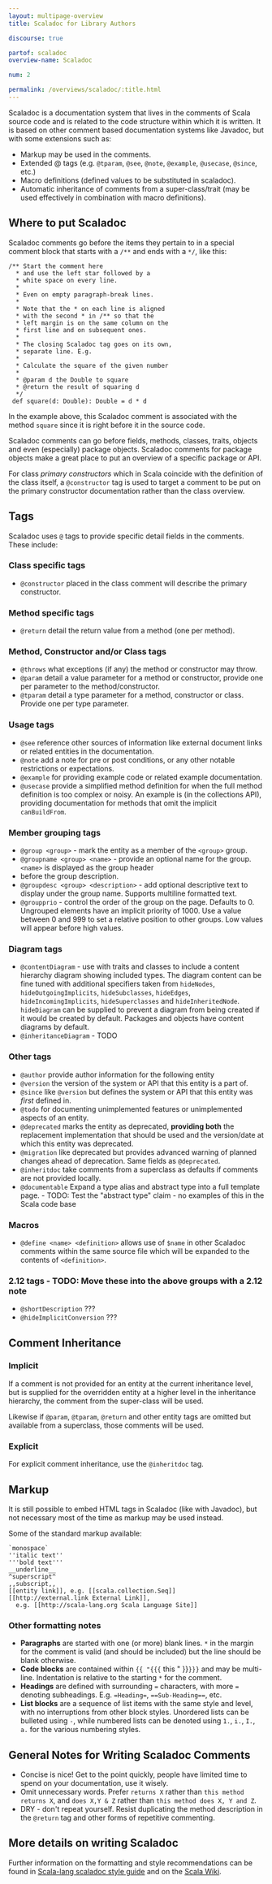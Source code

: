 ```yaml
---
layout: multipage-overview
title: Scaladoc for Library Authors

discourse: true

partof: scaladoc
overview-name: Scaladoc

num: 2

permalink: /overviews/scaladoc/:title.html
---
```


Scaladoc is a documentation system that lives in the comments of Scala source code
and is related to the code structure within which it is written. It is based on
other comment based documentation systems like Javadoc, but with some extensions
such as:

- Markup may be used in the comments.
- Extended @ tags (e.g. `@tparam`, `@see`, `@note`, `@example`, `@usecase`,
  `@since`, etc.)
- Macro definitions (defined values to be substituted in scaladoc).
- Automatic inheritance of comments from a super-class/trait (may be used
  effectively in combination with macro definitions).

## Where to put Scaladoc

Scaladoc comments go before the items they pertain to in a special comment block
that starts with a `/**` and ends with a `*/`, like this:

    /** Start the comment here
      * and use the left star followed by a
      * white space on every line.
      *
      * Even on empty paragraph-break lines.
      *
      * Note that the * on each line is aligned
      * with the second * in /** so that the
      * left margin is on the same column on the
      * first line and on subsequent ones.
      *
      * The closing Scaladoc tag goes on its own,
      * separate line. E.g.
      *
      * Calculate the square of the given number
      *
      * @param d the Double to square
      * @return the result of squaring d
      */
     def square(d: Double): Double = d * d

In the example above, this Scaladoc comment is associated with the method
`square` since it is right before it in the source code.

Scaladoc comments can go before fields, methods, classes, traits, objects and
even (especially) package objects. Scaladoc comments for package objects make
a great place to put an overview of a specific package or API.

For class *primary constructors* which in Scala coincide with the definition
of the class itself, a `@constructor` tag is used to target a comment to be
put on the primary constructor documentation rather than the class overview.

## Tags
Scaladoc uses `@` tags to provide specific detail fields in the comments. These
include:


### Class specific tags
- `@constructor` placed in the class comment will describe the primary constructor.


### Method specific tags
- `@return` detail the return value from a method (one per method).


### Method, Constructor and/or Class tags
- `@throws` what exceptions (if any) the method or constructor may throw.
- `@param` detail a value parameter for a method or constructor, provide one
  per parameter to the method/constructor.
- `@tparam` detail a type parameter for a method, constructor or class. Provide
  one per type parameter.


### Usage tags
- `@see` reference other sources of information like external document links or
  related entities in the documentation.
- `@note` add a note for pre or post conditions, or any other notable restrictions
  or expectations.
- `@example` for providing example code or related example documentation.
- `@usecase` provide a simplified method definition for when the full method
  definition is too complex or noisy. An example is (in the collections API),
  providing documentation for methods that omit the implicit `canBuildFrom`.


### Member grouping tags
- `@group <group>` - mark the entity as a member of the `<group>` group.
- `@groupname <group> <name>` - provide an optional name for the group. `<name>` is displayed as the group header
-  before the group description.
- `@groupdesc <group> <description>` - add optional descriptive text to display under the group name. Supports multiline
   formatted text.
- `@groupprio` <priority> - control the order of the group on the page. Defaults to 0. Ungrouped elements have
  an implicit priority of 1000. Use a value between 0 and 999 to set a relative position to other groups. Low values
  will appear before high values.


### Diagram tags
- `@contentDiagram` - use with traits and classes to include a content hierarchy diagram showing included types.
   The diagram content can be fine tuned with additional specifiers taken from `hideNodes`, `hideOutgoingImplicits`,
   `hideSubclasses`, `hideEdges`, `hideIncomingImplicits`, `hideSuperclasses` and `hideInheritedNode`.
   `hideDiagram` can be supplied to prevent a diagram from being created if it would be created by default. Packages
   and objects have content diagrams by default.
- `@inheritanceDiagram` - TODO

### Other tags
- `@author` provide author information for the following entity
- `@version` the version of the system or API that this entity is a part of.
- `@since` like `@version` but defines the system or API that this entity was
  *first* defined in.
- `@todo` for documenting unimplemented features or unimplemented aspects of
  an entity.
- `@deprecated` marks the entity as deprecated, **providing both** the
  replacement implementation that should be used and the version/date at which
  this entity was deprecated.
- `@migration` like deprecated but provides advanced warning of planned changes
  ahead of deprecation. Same fields as `@deprecated`.
- `@inheritdoc` take comments from a superclass as defaults if comments are not
  provided locally.
- `@documentable` Expand a type alias and abstract type into a full template page. - TODO: Test the "abstract type" claim - no examples of this in the Scala code base


### Macros
- `@define <name> <definition>` allows use of `$name` in other Scaladoc comments
  within the same source file which will be expanded to the contents of
  `<definition>`.


### 2.12 tags - TODO: Move these into the above groups with a 2.12 note
- `@shortDescription` ???
- `@hideImplicitConversion` ???

## Comment Inheritance

### Implicit
If a comment is not provided for an entity at the current inheritance level, but
is supplied for the overridden entity at a higher level in the inheritance
hierarchy, the comment from the super-class will be used.

Likewise if `@param`, `@tparam`, `@return` and other entity tags are omitted
but available from a superclass, those comments will be used.

### Explicit
For explicit comment inheritance, use the `@inheritdoc` tag.


## Markup

It is still possible to embed HTML tags in Scaladoc (like with Javadoc), but
not necessary most of the time as markup may be used instead.

Some of the standard markup available:

    `monospace`
    ''italic text''
    '''bold text'''
    __underline__
    ^superscript^
    ,,subscript,,
    [[entity link]], e.g. [[scala.collection.Seq]]
    [[http://external.link External Link]],
      e.g. [[http://scala-lang.org Scala Language Site]]

### Other formatting notes

- **Paragraphs** are started with one (or more) blank lines. `*` in the margin
  for the comment is valid (and should be included) but the line should be
  blank otherwise.
- **Code blocks** are contained within `{{ "{{{` this " }}`}}}` and may be multi-line.
  Indentation is relative to the starting `*` for the comment.
- **Headings** are defined with surrounding `=` characters, with more `=` denoting
  subheadings. E.g. `=Heading=`, `==Sub-Heading==`, etc.
- **List blocks** are a sequence of list items with the same style and level,
  with no interruptions from other block styles. Unordered lists can be bulleted
  using `-`, while numbered lists can be denoted using `1.`, `i.`, `I.`, `a.` for
  the various numbering styles.

## General Notes for Writing Scaladoc Comments ##

- Concise is nice! Get to the point quickly, people have limited time to spend
  on your documentation, use it wisely.
- Omit unnecessary words. Prefer `returns X` rather than `this method returns X`,
  and `does X,Y & Z` rather than `this method does X, Y and Z`.
- DRY - don't repeat yourself. Resist duplicating the method description in the
  `@return` tag and other forms of repetitive commenting.

## More details on writing Scaladoc

Further information on the formatting and style recommendations can be found in
[Scala-lang scaladoc style guide](http://docs.scala-lang.org/style/scaladoc.html)
and on the
[Scala Wiki](https://wiki.scala-lang.org/display/SW/Writing+Documentation).
